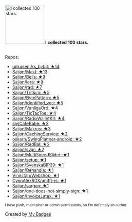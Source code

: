 <img src="https://my-badges.github.io/my-badges/stars-100.png" alt="I collected 100 stars." title="I collected 100 stars." width="128">
<strong>I collected 100 stars.</strong>
<br><br>

Repos:

* <a href="https://github.com/unkuseni/rs_bybit">unkuseni/rs_bybit: ★14</a>
* <a href="https://github.com/Sajjon/Makt">Sajjon/Makt: ★13</a>
* <a href="https://github.com/Sajjon/Bells">Sajjon/Bells: ★9</a>
* <a href="https://github.com/Sajjon/lera">Sajjon/lera: ★8</a>
* <a href="https://github.com/Sajjon/rad">Sajjon/rad: ★7</a>
* <a href="https://github.com/Sajjon/Tritium">Sajjon/Tritium: ★5</a>
* <a href="https://github.com/Sajjon/BytePattern">Sajjon/BytePattern: ★5</a>
* <a href="https://github.com/Sajjon/identified_vec">Sajjon/identified_vec: ★5</a>
* <a href="https://github.com/Sajjon/VanligaOrd">Sajjon/VanligaOrd: ★4</a>
* <a href="https://github.com/Sajjon/TicTacToe">Sajjon/TicTacToe: ★4</a>
* <a href="https://github.com/Sajjon/RadixWalletKit">Sajjon/RadixWalletKit: ★4</a>
* <a href="https://github.com/siy/CafeBabe">siy/CafeBabe: ★3</a>
* <a href="https://github.com/Sajjon/Makros">Sajjon/Makros: ★3</a>
* <a href="https://github.com/Sajjon/CachingService">Sajjon/CachingService: ★2</a>
* <a href="https://github.com/oskarh/SwingPlanner-android">oskarh/SwingPlanner-android: ★2</a>
* <a href="https://github.com/Sajjon/RadBal">Sajjon/RadBal: ★2</a>
* <a href="https://github.com/Sajjon/svar">Sajjon/svar: ★2</a>
* <a href="https://github.com/Sajjon/MultiSpeedSlider">Sajjon/MultiSpeedSlider: ★1</a>
* <a href="https://github.com/Sajjon/setup">Sajjon/setup: ★1</a>
* <a href="https://github.com/Sajjon/SvenskaBIP39">Sajjon/SvenskaBIP39: ★1</a>
* <a href="https://github.com/Sajjon/Behandla">Sajjon/Behandla: ★1</a>
* <a href="https://github.com/Vinnstah/Webshop">Vinnstah/Webshop: ★1</a>
* <a href="https://github.com/CyonAlexRDX/uniffi-rs">CyonAlexRDX/uniffi-rs: ★1</a>
* <a href="https://github.com/Sajjon/sargon">Sajjon/sargon: ★1</a>
* <a href="https://github.com/Sajjon/one-does-not-simply-sign">Sajjon/one-does-not-simply-sign: ★1</a>
* <a href="https://github.com/Sajjon/InvoiceLatex">Sajjon/InvoiceLatex: ★1</a>

<sup>I have push, maintainer or admin permissions, so I'm definitely an author.<sup>



Created by <a href="https://github.com/my-badges/my-badges">My Badges</a>